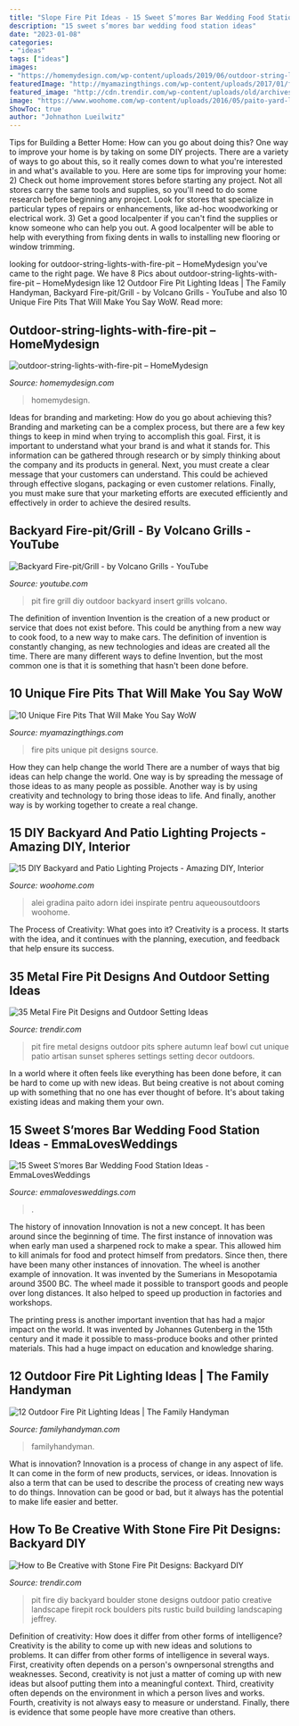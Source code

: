 ```yaml
---
title: "Slope Fire Pit Ideas - 15 Sweet S’mores Bar Wedding Food Station Ideas"
description: "15 sweet s’mores bar wedding food station ideas"
date: "2023-01-08"
categories:
- "ideas"
tags: ["ideas"]
images:
- "https://homemydesign.com/wp-content/uploads/2019/06/outdoor-string-lights-with-fire-pit.jpg"
featuredImage: "http://myamazingthings.com/wp-content/uploads/2017/01/firepit5.jpg"
featured_image: "http://cdn.trendir.com/wp-content/uploads/old/archives/2015/10/22/autumn-leaf-fire-pit-sphere-melissa-crisp.jpg"
image: "https://www.woohome.com/wp-content/uploads/2016/05/paito-yard-lighting-summer-15.jpg"
ShowToc: true
author: "Johnathon Lueilwitz"
---
```



Tips for Building a Better Home: How can you go about doing this?
One way to improve your home is by taking on some DIY projects. There are a variety of ways to go about this, so it really comes down to what you're interested in and what's available to you. Here are some tips for improving your home: 
2) Check out home improvement stores before starting any project. Not all stores carry the same tools and supplies, so you'll need to do some research before beginning any project. Look for stores that specialize in particular types of repairs or enhancements, like ad-hoc woodworking or electrical work. 
3) Get a good localpenter if you can't find the supplies or know someone who can help you out. A good localpenter will be able to help with everything from fixing dents in walls to installing new flooring or window trimming.

	

		
looking for outdoor-string-lights-with-fire-pit – HomeMydesign you've came to the right page. We have 8 Pics about outdoor-string-lights-with-fire-pit – HomeMydesign like 12 Outdoor Fire Pit Lighting Ideas | The Family Handyman, Backyard Fire-pit/Grill - by Volcano Grills - YouTube and also 10 Unique Fire Pits That Will Make You Say WoW. Read more:
		
    
## Outdoor-string-lights-with-fire-pit – HomeMydesign

<img loading=lazy src="https://homemydesign.com/wp-content/uploads/2019/06/outdoor-string-lights-with-fire-pit.jpg" onerror="this.onerror=null;this.src='https://tse2.mm.bing.net/th?id=OIP.vKxGI1wdmTUAbbTBGljFqQHaLG&amp;pid=15.1';" alt="outdoor-string-lights-with-fire-pit – HomeMydesign">

_Source: homemydesign.com_

>homemydesign. 

	

Ideas for branding and marketing: How do you go about achieving this?
Branding and marketing can be a complex process, but there are a few key things to keep in mind when trying to accomplish this goal. First, it is important to understand what your brand is and what it stands for. This information can be gathered through research or by simply thinking about the company and its products in general. Next, you must create a clear message that your customers can understand. This could be achieved through effective slogans, packaging or even customer relations. Finally, you must make sure that your marketing efforts are executed efficiently and effectively in order to achieve the desired results.

    
## Backyard Fire-pit/Grill - By Volcano Grills - YouTube

<img loading=lazy src="http://i.ytimg.com/vi/M6Z79USNByk/maxresdefault.jpg" onerror="this.onerror=null;this.src='https://tse4.mm.bing.net/th?id=OIP.e6vSXQRh-gdkryskMc68TwHaEK&amp;pid=15.1';" alt="Backyard Fire-pit/Grill - by Volcano Grills - YouTube">

_Source: youtube.com_

>pit fire grill diy outdoor backyard insert grills volcano. 

	

The definition of invention
Invention is the creation of a new product or service that does not exist before. This could be anything from a new way to cook food, to a new way to make cars. The definition of invention is constantly changing, as new technologies and ideas are created all the time. There are many different ways to define Invention, but the most common one is that it is something that hasn't been done before.

    
## 10 Unique Fire Pits That Will Make You Say WoW

<img loading=lazy src="http://myamazingthings.com/wp-content/uploads/2017/01/firepit5.jpg" onerror="this.onerror=null;this.src='https://tse2.mm.bing.net/th?id=OIP.jkcSBEZLij6IJ2ZwUyPJ1AHaHa&amp;pid=15.1';" alt="10 Unique Fire Pits That Will Make You Say WoW">

_Source: myamazingthings.com_

>fire pits unique pit designs source. 

	

How they can help change the world
There are a number of ways that big ideas can help change the world. One way is by spreading the message of those ideas to as many people as possible. Another way is by using creativity and technology to bring those ideas to life. And finally, another way is by working together to create a real change.

    
## 15 DIY Backyard And Patio Lighting Projects - Amazing DIY, Interior

<img loading=lazy src="https://www.woohome.com/wp-content/uploads/2016/05/paito-yard-lighting-summer-15.jpg" onerror="this.onerror=null;this.src='https://tse3.mm.bing.net/th?id=OIP.q4_GaPhdceR_2AXNoWgTzgHaKa&amp;pid=15.1';" alt="15 DIY Backyard and Patio Lighting Projects - Amazing DIY, Interior">

_Source: woohome.com_

>alei gradina paito adorn idei inspirate pentru aqueousoutdoors woohome. 

	

The Process of Creativity: What goes into it?
Creativity is a process. It starts with the idea, and it continues with the planning, execution, and feedback that help ensure its success.

    
## 35 Metal Fire Pit Designs And Outdoor Setting Ideas

<img loading=lazy src="http://cdn.trendir.com/wp-content/uploads/old/archives/2015/10/22/autumn-leaf-fire-pit-sphere-melissa-crisp.jpg" onerror="this.onerror=null;this.src='https://tse3.mm.bing.net/th?id=OIP.B3i4y8YMfAi-fLrdqcVpHQHaFL&amp;pid=15.1';" alt="35 Metal Fire Pit Designs and Outdoor Setting Ideas">

_Source: trendir.com_

>pit fire metal designs outdoor pits sphere autumn leaf bowl cut unique patio artisan sunset spheres settings setting decor outdoors. 

	

In a world where it often feels like everything has been done before, it can be hard to come up with new ideas. But being creative is not about coming up with something that no one has ever thought of before. It's about taking existing ideas and making them your own.

    
## 15 Sweet S’mores Bar Wedding Food Station Ideas - EmmaLovesWeddings

<img loading=lazy src="http://emmalovesweddings.com/wp-content/uploads/2017/12/S’mores-Bar-food-station-for-backyard-wedding-ideas.jpg" onerror="this.onerror=null;this.src='https://tse2.mm.bing.net/th?id=OIP.9Yz8fL5Hj4sUSDD_AhF2IAHaLI&amp;pid=15.1';" alt="15 Sweet S’mores Bar Wedding Food Station Ideas - EmmaLovesWeddings">

_Source: emmalovesweddings.com_

>. 

	

The history of innovation
Innovation is not a new concept. It has been around since the beginning of time. The first instance of innovation was when early man used a sharpened rock to make a spear. This allowed him to kill animals for food and protect himself from predators. Since then, there have been many other instances of innovation.
The wheel is another example of innovation. It was invented by the Sumerians in Mesopotamia around 3500 BC. The wheel made it possible to transport goods and people over long distances. It also helped to speed up production in factories and workshops.

The printing press is another important invention that has had a major impact on the world. It was invented by Johannes Gutenberg in the 15th century and it made it possible to mass-produce books and other printed materials. This had a huge impact on education and knowledge sharing.

    
## 12 Outdoor Fire Pit Lighting Ideas | The Family Handyman

<img loading=lazy src="https://www.familyhandyman.com/wp-content/uploads/2021/07/fire-pit-lighting-91678576_212398513352759_8369790173091600824_n.jpg?resize=768" onerror="this.onerror=null;this.src='https://tse1.mm.bing.net/th?id=OIP.KrJsC6fdz31Eizf8Ix0aZwHaHa&amp;pid=15.1';" alt="12 Outdoor Fire Pit Lighting Ideas | The Family Handyman">

_Source: familyhandyman.com_

>familyhandyman. 

	

What is innovation?
Innovation is a process of change in any aspect of life. It can come in the form of new products, services, or ideas. Innovation is also a term that can be used to describe the process of creating new ways to do things. Innovation can be good or bad, but it always has the potential to make life easier and better.

    
## How To Be Creative With Stone Fire Pit Designs: Backyard DIY

<img loading=lazy src="http://cdn.trendir.com/wp-content/uploads/old/outdoors/2015/06/10/boulder-fire-pit.jpg" onerror="this.onerror=null;this.src='https://tse1.mm.bing.net/th?id=OIP.hAzqf6NUR7PPvM3jEBUYPwHaIc&amp;pid=15.1';" alt="How to Be Creative with Stone Fire Pit Designs: Backyard DIY">

_Source: trendir.com_

>pit fire diy backyard boulder stone designs outdoor patio creative landscape firepit rock boulders pits rustic build building landscaping jeffrey. 

	

Definition of creativity: How does it differ from other forms of intelligence?
Creativity is the ability to come up with new ideas and solutions to problems. It can differ from other forms of intelligence in several ways. First, creativity often depends on a person's ownpersonal strengths and weaknesses. Second, creativity is not just a matter of coming up with new ideas but alsoof putting them into a meaningful context. Third, creativity often depends on the environment in which a person lives and works. Fourth, creativity is not always easy to measure or understand. Finally, there is evidence that some people have more creative than others.

